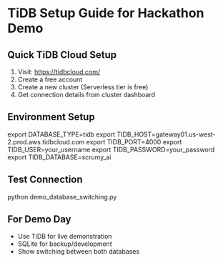 
# TiDB Setup Guide for Hackathon Demo

## Quick TiDB Cloud Setup
1. Visit: https://tidbcloud.com/
2. Create a free account
3. Create a new cluster (Serverless tier is free)
4. Get connection details from cluster dashboard

## Environment Setup
export DATABASE_TYPE=tidb
export TIDB_HOST=gateway01.us-west-2.prod.aws.tidbcloud.com
export TIDB_PORT=4000
export TIDB_USER=your_username
export TIDB_PASSWORD=your_password
export TIDB_DATABASE=scrumy_ai

## Test Connection
python demo_database_switching.py

## For Demo Day
- Use TiDB for live demonstration
- SQLite for backup/development
- Show switching between both databases
